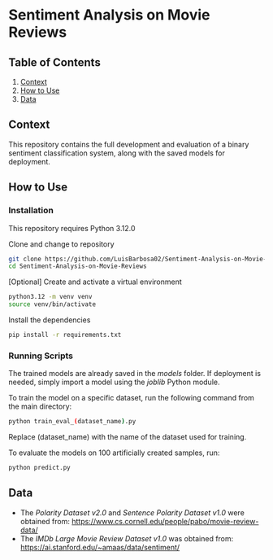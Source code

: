 # Sentiment Analysis on Movie Reviews

## Table of Contents
1. [Context](https://github.com/LuisBarbosa02/Sentiment-Analysis-on-Movie-Reviews?tab=readme-ov-file#context)
2. [How to Use](https://github.com/LuisBarbosa02/Sentiment-Analysis-on-Movie-Reviews?tab=readme-ov-file#how-to-use)
3. [Data](https://github.com/LuisBarbosa02/Sentiment-Analysis-on-Movie-Reviews?tab=readme-ov-file#data)

## Context
This repository contains the full development and evaluation of a binary sentiment classification system, along with the saved models for deployment.

## How to Use
### Installation
This repository requires Python 3.12.0

Clone and change to repository
```bash
git clone https://github.com/LuisBarbosa02/Sentiment-Analysis-on-Movie-Reviews.git
cd Sentiment-Analysis-on-Movie-Reviews 
```

[Optional] Create and activate a virtual environment
```bash
python3.12 -m venv venv
source venv/bin/activate
```

Install the dependencies
```bash
pip install -r requirements.txt
```

### Running Scripts
The trained models are already saved in the *models* folder. If deployment is needed, simply import a model using the *joblib* Python module.

To train the model on a specific dataset, run the following command from the main directory:
```bash
python train_eval_(dataset_name).py
```
Replace (dataset_name) with the name of the dataset used for training.

To evaluate the models on 100 artificially created samples, run:
```bash
python predict.py
```

## Data
- The *Polarity Dataset v2.0* and *Sentence Polarity Dataset v1.0* were obtained from:
https://www.cs.cornell.edu/people/pabo/movie-review-data/
- The *IMDb Large Movie Review Dataset v1.0* was obtained from:
https://ai.stanford.edu/~amaas/data/sentiment/